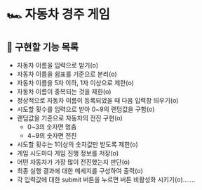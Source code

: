 # 🏎️ 자동차 경주 게임

## 📝 구현할 기능 목록

- 자동차 이름을 입력으로 받기(o)
- 자동차 이름을 쉼표를 기준으로 분리(o)
- 자동차 이름을 5자 이하, 1자 이상으로 제한(o)
- 자동차 이름이 중복되는 것을 제한(o)
- 정상적으로 자동차 이름이 등록되었을 때 다음 입력창 띄우기(o)
- 시도할 횟수를 입력으로 받아 0~9의 랜덤값을 구함(o)
- 랜덤값을 기준으로 자동차의 전진 구현(o)
  - 0~3의 숫자면 멈춤
  - 4~9의 숫자면 전진
- 시도할 횟수는 1이상의 숫자값만 받도록 제한(o)
- 게임 시도마다 게임 진행 정보를 저장(o)
- 어떤 자동차가 가장 많이 전진했는지 판단(o)
- 최종 실행 결과에 대한 메세지를 구성하여 출력(o)
- 각 입력값에 대한 submit 버튼을 누르면 버튼 비활성화 시키기(o).......
